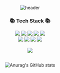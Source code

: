 <div align="center">

![header](https://capsule-render.vercel.app/api?type=waving&color=gradient&height=300&section=header&text=Bright%20Ston&fontSize=90&animation=fadeIn&fontAlignY=38&fontcolor=white&desc=Trying%20To%20Get%20Better%20Code&descAlignY=51&descAlign=59)

<h3 align="center">📚 Tech Stack 📚</h3>
<p align="center">
   <img src="https://img.shields.io/badge/html5-E34F26?style=for-the-badge&logo=html5&logoColor=white">
   <img src="https://img.shields.io/badge/css-1572B6?style=for-the-badge&logo=css3&logoColor=white">
   <img src="https://img.shields.io/badge/-javascript-yellow?style=for-the-badge&logo=javascript&logoColor=white">
   <img src="https://img.shields.io/badge/react-61DAFB?style=for-the-badge&logo=react&logoColor=black">
   <img src="https://img.shields.io/badge/Redux - 764ABC?style=for-the-badge&logo=react-router&logoColor=white">
  

<br/>
   <img src="https://img.shields.io/badge/Styled Components-DB7093?style=for-the-badge&logo=styled-components&logoColor=white">
   <img src="https://img.shields.io/badge/yarn-%232C8EBB.svg?style=for-the-badge&logo=yarn&logoColor=white">
   <img src="https://img.shields.io/badge/axios-2C5BB4?style=for-the-badge&logo=axios&logoColor=white">
 <img src="https://img.shields.io/badge/github-181717?style=for-the-badge&logo=github&logoColor=white">
 
<br/>
<br/>

 <img align="center" src="https://github-readme-stats.vercel.app/api/top-langs/?username=BrightSton&theme=dracula&exclude_repo=Computer-Science-Engineering,clone-web-scrapper&hide=Procfile&layout=compact&langs_count=8"/>

<br/>
<br/>

![Anurag's GitHub stats](https://github-readme-stats.vercel.app/api?username=BrightSton&show_icons=true&theme=tokyonight) 
